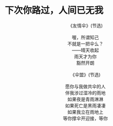 # 下次你路过，人间已无我

<center>
《友情伞》(节选)<br>
<br>
喔，所谓知己<br>  
不就是一把伞么？<br>  
——晴天收起<br>  
雨天才为你<br>  
豁然开朗<br>
<br>
《伞盟》(节选)<br>
<br>
愿你与我做共伞的人<br>
伴我涉过湿冷的雨地<br>
如果夜是青雨淋淋<br>
如果死亡是黑雨凄凄<br>
如果我立在雨地上<br>
等你撑伞开迎接，等你
</center>
